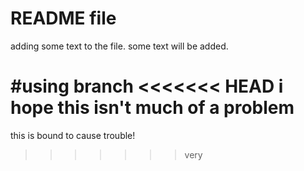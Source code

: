 # README file
adding some text to the file.
some text will be added.

#using branch
<<<<<<< HEAD
i hope this isn't much of a problem  
=======
this is bound to cause trouble! 
>>>>>>> very
